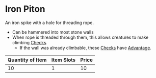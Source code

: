 # Iron Piton

An iron spike with a hole for threading rope.

- Can be hammered into most stone walls
- When rope is threaded through them, this allows creatures to make climbing [Checks](../../../../Game%20Procedures/Check.md).
	- If the wall was already climbable, these [Checks](../../../../Game%20Procedures/Check.md) have [Advantage](../../../../Game%20Procedures/Dice%20Rolls/Advantage.md).

| Quantity of Item | Item Slots | Price |
| ---------------- | ---------- | ----- |
| 10               | 1          | 10    |
